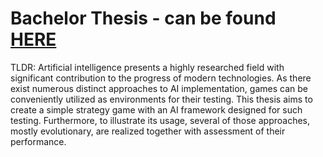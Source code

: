 # Bachelor Thesis - can be found [HERE](https://dspace.cuni.cz/handle/20.500.11956/148361)

TLDR:
Artificial intelligence presents a highly researched field with significant
contribution to the progress of modern technologies. As there exist numerous
distinct approaches to AI implementation, games can be conveniently utilized
as environments for their testing. This thesis aims to create a simple strategy
game with an AI framework designed for such testing. Furthermore, to illustrate
its usage, several of those approaches, mostly evolutionary, are realized together
with assessment of their performance.
 
